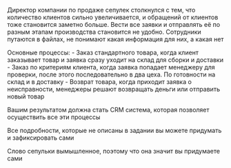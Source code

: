 Директор компании по продаже сепулек столкнулся с тем, что количество клиентов сильно увеличивается, 
и обращений от клиентов тоже становится заметно больше. 
Вести все заявки и отправлять её по разным этапам производства становится не удобно. 
Сотрудники путаются в файлах, не понимают какая информация для них, а какая нет

Основные процессы:
	- Заказ стандартного товара, когда клиент заказывает товар и заявка сразу уходит на склад для сборки и доставки
	- Заказ по критериям клиента, когда заявка попадает менеджеру для проверки, после этого последовательно в два цеха. По готовности на склад и в доставку
	- Возврат товара, когда приходит заявка о неисправности, менеджеры решают возвращать деньги или отправить новый товар
    
Вашим результатом должна стать CRM система, которая позволяет осуществить все эти процессы

Все подробности, которые не описаны в задании вы можете придумать и зафиксировать сами

Слово сепульки вымышленное, поэтому что она значит вы придумаете сами
